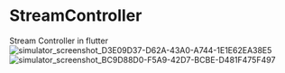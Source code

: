 # StreamController
Stream Controller in flutter
![simulator_screenshot_D3E09D37-D62A-43A0-A744-1E1E62EA38E5](https://user-images.githubusercontent.com/34709179/196633980-4a8599cc-59cc-4d07-9417-6405ce589bb3.png)
![simulator_screenshot_BC9D88D0-F5A9-42D7-BCBE-D481F475F497](https://user-images.githubusercontent.com/34709179/196634060-fb0e3363-d0ee-4f5d-8187-1842369608a0.png)

